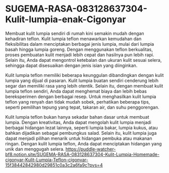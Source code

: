 # SUGEMA-RASA-083128637304-Kulit-lumpia-enak-Cigonyar
Membuat kulit lumpia sendiri di rumah kini semakin mudah dengan kehadiran teflon. Kulit lumpia teflon menawarkan kemudahan dan fleksibilitas dalam menciptakan berbagai jenis lumpia, mulai dari lumpia basah hingga lumpia goreng. Dengan menggunakan teflon berkualitas, proses pembuatan kulit menjadi lebih cepat dan hasilnya pun lebih rapi. Selain itu, Anda dapat mengontrol ketebalan dan ukuran kulit sesuai selera, sehingga dapat disesuaikan dengan jenis isian yang diinginkan.

Kulit lumpia teflon memiliki beberapa keunggulan dibandingkan dengan kulit lumpia yang dijual di pasaran. Kulit lumpia buatan sendiri cenderung lebih segar dan memiliki rasa yang lebih otentik. Selain itu, dengan membuat kulit lumpia teflon sendiri, Anda dapat menghemat biaya dan lebih bebas bereksperimen dengan berbagai resep. Untuk menghasilkan kulit lumpia teflon yang renyah dan tidak mudah sobek, perhatikan beberapa tips, seperti pemilihan tepung yang tepat, takaran air, dan suhu penggorengan.

Kulit lumpia teflon bukan hanya sekadar bahan dasar untuk membuat lumpia. Dengan kreativitas, Anda dapat mengolah kulit lumpia menjadi berbagai hidangan lezat lainnya, seperti lumpia bakar, lumpia kukus, atau bahkan dijadikan sebagai pembungkus salad. Selain itu, kulit lumpia juga dapat menjadi pilihan menarik untuk hidangan pembuka atau makanan ringan. Dengan kulit lumpia teflon, Anda dapat menciptakan hidangan yang unik dan menggugah selera.
https://puddle-watcher-bf8.notion.site/SUGEMA-RASA-083128637304-Kulit-Lumpia-Homemade-cigonyar-Kulit-Lumpia-Teflon-cigonyar-15f38442842980d29851c0a3c2a6fa9c?pvs=4
